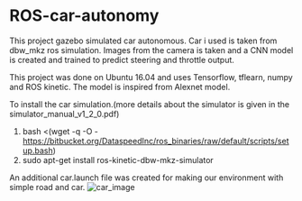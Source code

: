 # ROS-car-autonomy

This project gazebo simulated car autonomous. Car i used is taken from dbw_mkz ros simulation. Images from the camera is taken and a CNN model is created and trained to predict steering and throttle output.

This project was done on Ubuntu 16.04 and uses Tensorflow, tflearn, numpy and ROS kinetic.
The model is inspired from Alexnet model.

To install the car simulation.(more details about the simulator is given in the simulator_manual_v1_2_0.pdf)
1. bash <(wget -q -O - https://bitbucket.org/DataspeedInc/ros_binaries/raw/default/scripts/setup.bash)
2. sudo apt-get install ros-kinetic-dbw-mkz-simulator

An additional car.launch file was created for making our environment with simple road and car.
![car_image](/minhajf/Pictures/gazebo_car.png?raw=true "Title")

